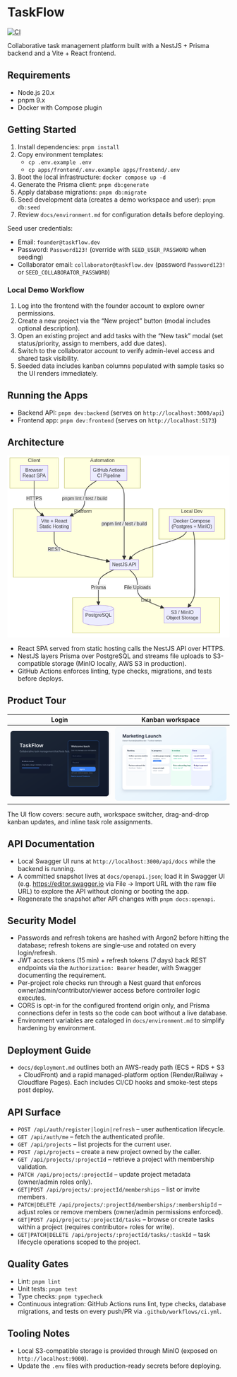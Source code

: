 # TaskFlow

[![CI](https://github.com/Argotoss/taskflow/actions/workflows/ci.yml/badge.svg)](https://github.com/Argotoss/taskflow/actions/workflows/ci.yml)

Collaborative task management platform built with a NestJS + Prisma backend and a Vite + React frontend.

## Requirements

- Node.js 20.x
- pnpm 9.x
- Docker with Compose plugin

## Getting Started

1. Install dependencies: `pnpm install`
2. Copy environment templates:
   - `cp .env.example .env`
   - `cp apps/frontend/.env.example apps/frontend/.env`
3. Boot the local infrastructure: `docker compose up -d`
4. Generate the Prisma client: `pnpm db:generate`
5. Apply database migrations: `pnpm db:migrate`
6. Seed development data (creates a demo workspace and user): `pnpm db:seed`
7. Review `docs/environment.md` for configuration details before deploying.

Seed user credentials:

- Email: `founder@taskflow.dev`
- Password: `Password123!` (override with `SEED_USER_PASSWORD` when seeding)
- Collaborator email: `collaborator@taskflow.dev` (password `Password123!` or `SEED_COLLABORATOR_PASSWORD`)

### Local Demo Workflow

1. Log into the frontend with the founder account to explore owner permissions.
2. Create a new project via the “New project” button (modal includes optional description).
3. Open an existing project and add tasks with the “New task” modal (set status/priority, assign to members, add due dates).
4. Switch to the collaborator account to verify admin-level access and shared task visibility.
5. Seeded data includes kanban columns populated with sample tasks so the UI renders immediately.

## Running the Apps

- Backend API: `pnpm dev:backend` (serves on `http://localhost:3000/api`)
- Frontend app: `pnpm dev:frontend` (serves on `http://localhost:5173`)

## Architecture

![TaskFlow architecture diagram](docs/architecture.png)

- React SPA served from static hosting calls the NestJS API over HTTPS.
- NestJS layers Prisma over PostgreSQL and streams file uploads to S3-compatible storage (MinIO locally, AWS S3 in production).
- GitHub Actions enforces linting, type checks, migrations, and tests before deploys.

## Product Tour

| Login                                         | Kanban workspace                                      |
| --------------------------------------------- | ----------------------------------------------------- |
| ![TaskFlow login](docs/screenshots/login.svg) | ![TaskFlow kanban board](docs/screenshots/kanban.svg) |

The UI flow covers: secure auth, workspace switcher, drag-and-drop kanban updates, and inline task role assignments.

## API Documentation

- Local Swagger UI runs at `http://localhost:3000/api/docs` while the backend is running.
- A committed snapshot lives at `docs/openapi.json`; load it in Swagger UI (e.g. https://editor.swagger.io via File → Import URL with the raw file URL) to explore the API without cloning or booting the app.
- Regenerate the snapshot after API changes with `pnpm docs:openapi`.

## Security Model

- Passwords and refresh tokens are hashed with Argon2 before hitting the database; refresh tokens are single-use and rotated on every login/refresh.
- JWT access tokens (15 min) + refresh tokens (7 days) back REST endpoints via the `Authorization: Bearer` header, with Swagger documenting the requirement.
- Per-project role checks run through a Nest guard that enforces owner/admin/contributor/viewer access before controller logic executes.
- CORS is opt-in for the configured frontend origin only, and Prisma connections defer in tests so the code can boot without a live database.
- Environment variables are cataloged in `docs/environment.md` to simplify hardening by environment.

## Deployment Guide

- `docs/deployment.md` outlines both an AWS-ready path (ECS + RDS + S3 + CloudFront) and a rapid managed-platform option (Render/Railway + Cloudflare Pages). Each includes CI/CD hooks and smoke-test steps post deploy.

## API Surface

- `POST /api/auth/register|login|refresh` – user authentication lifecycle.
- `GET /api/auth/me` – fetch the authenticated profile.
- `GET /api/projects` – list projects for the current user.
- `POST /api/projects` – create a new project owned by the caller.
- `GET /api/projects/:projectId` – retrieve a project with membership validation.
- `PATCH /api/projects/:projectId` – update project metadata (owner/admin roles only).
- `GET|POST /api/projects/:projectId/memberships` – list or invite members.
- `PATCH|DELETE /api/projects/:projectId/memberships/:membershipId` – adjust roles or remove members (owner/admin permissions enforced).
- `GET|POST /api/projects/:projectId/tasks` – browse or create tasks within a project (requires contributor+ roles for write).
- `GET|PATCH|DELETE /api/projects/:projectId/tasks/:taskId` – task lifecycle operations scoped to the project.

## Quality Gates

- Lint: `pnpm lint`
- Unit tests: `pnpm test`
- Type checks: `pnpm typecheck`
- Continuous integration: GitHub Actions runs lint, type checks, database migrations, and tests on every push/PR via `.github/workflows/ci.yml`.

## Tooling Notes

- Local S3-compatible storage is provided through MinIO (exposed on `http://localhost:9000`).
- Update the `.env` files with production-ready secrets before deploying.
